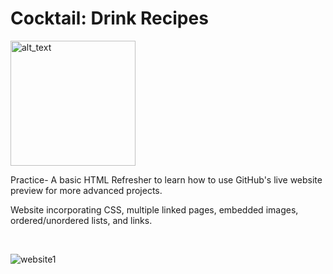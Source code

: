 # Cocktail:  Drink Recipes

[<img alt="alt_text" width="200px" src="https://user-images.githubusercontent.com/91037796/151677330-45b4ed2a-5db8-47a2-9c05-832b1df206fb.png" />](https://mike11199.github.io/Recipes-Project/)

Practice- A basic HTML Refresher to learn how to use GitHub's live website preview for more advanced projects.

Website incorporating CSS, multiple linked pages, embedded images, ordered/unordered lists, and links.

<br/>


![website1](https://user-images.githubusercontent.com/91037796/151682375-f42d1789-83b2-4ba1-b43f-d5d1e5861853.png)
